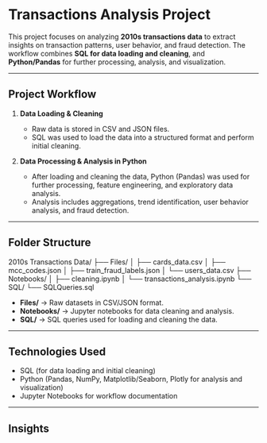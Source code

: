 # Transactions Analysis Project

This project focuses on analyzing **2010s transactions data** to extract insights on transaction patterns, user behavior, and fraud detection. The workflow combines **SQL for data loading and cleaning**, and **Python/Pandas** for further processing, analysis, and visualization.

---

## Project Workflow

1. **Data Loading & Cleaning**  
   - Raw data is stored in CSV and JSON files.  
   - SQL was used to load the data into a structured format and perform initial cleaning.

2. **Data Processing & Analysis in Python**  
   - After loading and cleaning the data, Python (Pandas) was used for further processing, feature engineering, and exploratory data analysis.  
   - Analysis includes aggregations, trend identification, user behavior analysis, and fraud detection.

---

## Folder Structure

2010s Transactions Data/
├── Files/
│   ├── cards_data.csv
│   ├── mcc_codes.json
│   ├── train_fraud_labels.json
│   └── users_data.csv
├── Notebooks/
│   ├── cleaning.ipynb
│   └── transactions_analysis.ipynb
└── SQL/
    └── SQLQueries.sql


- **Files/** → Raw datasets in CSV/JSON format.  
- **Notebooks/** → Jupyter notebooks for data cleaning and analysis.  
- **SQL/** → SQL queries used for loading and cleaning the data.  

---

## Technologies Used

- SQL (for data loading and initial cleaning)  
- Python (Pandas, NumPy, Matplotlib/Seaborn, Plotly for analysis and visualization)  
- Jupyter Notebooks for workflow documentation  

---

## Insights
